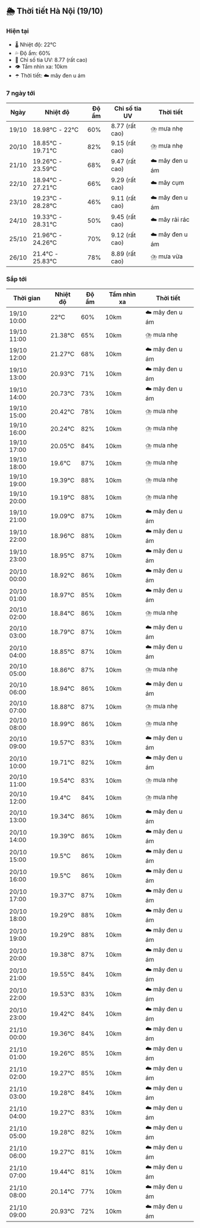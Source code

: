## 🌦️ Thời tiết Hà Nội (19/10)

### Hiện tại

- 🌡️ Nhiệt độ: 22℃
- 💦 Độ ẩm: 60%
- 🌟 Chỉ số tia UV: 8.77 (rất cao)
- 👁️ Tầm nhìn xa: 10km
- ☂️ Thời tiết: ☁️ mây đen u ám

### 7 ngày tới

| Ngày | Nhiệt độ | Độ ẩm | Chỉ số tia UV | Thời tiết |
| --- | --- | --- | --- | --- |
| 19/10 | 18.98℃ - 22℃ | 60% | 8.77 (rất cao) | ⛈️ mưa nhẹ |
| 20/10 | 18.85℃ - 19.71℃ | 82% | 9.15 (rất cao) | ⛈️ mưa nhẹ |
| 21/10 | 19.26℃ - 23.59℃ | 68% | 9.47 (rất cao) | ☁️ mây đen u ám |
| 22/10 | 18.94℃ - 27.21℃ | 66% | 9.29 (rất cao) | ☁️ mây cụm |
| 23/10 | 19.23℃ - 28.28℃ | 46% | 9.11 (rất cao) | ☁️ mây đen u ám |
| 24/10 | 19.33℃ - 28.31℃ | 50% | 9.45 (rất cao) | ☁️ mây rải rác |
| 25/10 | 21.96℃ - 24.26℃ | 70% | 9.12 (rất cao) | ☁️ mây đen u ám |
| 26/10 | 21.4℃ - 25.83℃ | 78% | 8.89 (rất cao) | ⛈️ mưa vừa |

### Sắp tới

| Thời gian | Nhiệt độ | Độ ẩm | Tầm nhìn xa | Thời tiết |
| --- | --- | --- | --- | --- |
| 19/10 10:00 | 22℃ | 60% | 10km | ☁️ mây đen u ám |
| 19/10 11:00 | 21.38℃ | 65% | 10km | ⛈️ mưa nhẹ |
| 19/10 12:00 | 21.27℃ | 68% | 10km | ☁️ mây đen u ám |
| 19/10 13:00 | 20.93℃ | 71% | 10km | ☁️ mây đen u ám |
| 19/10 14:00 | 20.73℃ | 73% | 10km | ☁️ mây đen u ám |
| 19/10 15:00 | 20.42℃ | 78% | 10km | ⛈️ mưa nhẹ |
| 19/10 16:00 | 20.24℃ | 82% | 10km | ⛈️ mưa nhẹ |
| 19/10 17:00 | 20.05℃ | 84% | 10km | ⛈️ mưa nhẹ |
| 19/10 18:00 | 19.6℃ | 87% | 10km | ⛈️ mưa nhẹ |
| 19/10 19:00 | 19.39℃ | 88% | 10km | ⛈️ mưa nhẹ |
| 19/10 20:00 | 19.19℃ | 88% | 10km | ⛈️ mưa nhẹ |
| 19/10 21:00 | 19.09℃ | 87% | 10km | ☁️ mây đen u ám |
| 19/10 22:00 | 18.96℃ | 88% | 10km | ☁️ mây đen u ám |
| 19/10 23:00 | 18.95℃ | 87% | 10km | ☁️ mây đen u ám |
| 20/10 00:00 | 18.92℃ | 86% | 10km | ☁️ mây đen u ám |
| 20/10 01:00 | 18.97℃ | 85% | 10km | ☁️ mây đen u ám |
| 20/10 02:00 | 18.84℃ | 86% | 10km | ⛈️ mưa nhẹ |
| 20/10 03:00 | 18.79℃ | 87% | 10km | ☁️ mây đen u ám |
| 20/10 04:00 | 18.85℃ | 87% | 10km | ☁️ mây đen u ám |
| 20/10 05:00 | 18.86℃ | 87% | 10km | ⛈️ mưa nhẹ |
| 20/10 06:00 | 18.94℃ | 86% | 10km | ☁️ mây đen u ám |
| 20/10 07:00 | 18.88℃ | 87% | 10km | ⛈️ mưa nhẹ |
| 20/10 08:00 | 18.99℃ | 86% | 10km | ⛈️ mưa nhẹ |
| 20/10 09:00 | 19.57℃ | 83% | 10km | ☁️ mây đen u ám |
| 20/10 10:00 | 19.71℃ | 82% | 10km | ☁️ mây đen u ám |
| 20/10 11:00 | 19.54℃ | 83% | 10km | ⛈️ mưa nhẹ |
| 20/10 12:00 | 19.4℃ | 84% | 10km | ⛈️ mưa nhẹ |
| 20/10 13:00 | 19.34℃ | 86% | 10km | ☁️ mây đen u ám |
| 20/10 14:00 | 19.39℃ | 86% | 10km | ☁️ mây đen u ám |
| 20/10 15:00 | 19.5℃ | 86% | 10km | ☁️ mây đen u ám |
| 20/10 16:00 | 19.5℃ | 86% | 10km | ☁️ mây đen u ám |
| 20/10 17:00 | 19.37℃ | 87% | 10km | ☁️ mây đen u ám |
| 20/10 18:00 | 19.29℃ | 88% | 10km | ☁️ mây đen u ám |
| 20/10 19:00 | 19.29℃ | 88% | 10km | ☁️ mây đen u ám |
| 20/10 20:00 | 19.38℃ | 87% | 10km | ☁️ mây đen u ám |
| 20/10 21:00 | 19.55℃ | 84% | 10km | ☁️ mây đen u ám |
| 20/10 22:00 | 19.53℃ | 83% | 10km | ☁️ mây đen u ám |
| 20/10 23:00 | 19.42℃ | 84% | 10km | ☁️ mây đen u ám |
| 21/10 00:00 | 19.36℃ | 84% | 10km | ☁️ mây đen u ám |
| 21/10 01:00 | 19.26℃ | 85% | 10km | ☁️ mây đen u ám |
| 21/10 02:00 | 19.27℃ | 85% | 10km | ☁️ mây đen u ám |
| 21/10 03:00 | 19.28℃ | 84% | 10km | ☁️ mây đen u ám |
| 21/10 04:00 | 19.27℃ | 83% | 10km | ☁️ mây đen u ám |
| 21/10 05:00 | 19.28℃ | 82% | 10km | ☁️ mây đen u ám |
| 21/10 06:00 | 19.27℃ | 81% | 10km | ☁️ mây đen u ám |
| 21/10 07:00 | 19.44℃ | 81% | 10km | ☁️ mây đen u ám |
| 21/10 08:00 | 20.14℃ | 77% | 10km | ☁️ mây đen u ám |
| 21/10 09:00 | 20.93℃ | 72% | 10km | ☁️ mây đen u ám |
